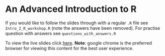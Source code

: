 # An Advanced Introduction to R

If you would like to follow the slides through with a regular `.R` file see `Intro_2_R_workshop.R` (note the answers have been removed). For practise question with answers see `questions_with_answers.R`

To view the live slides click  [here](https://dhintz137.github.io/Intro_2_R_workshop/#/title-slide). **Note**: google chrome is the preferred browser for viewing this content for the best user experience. 